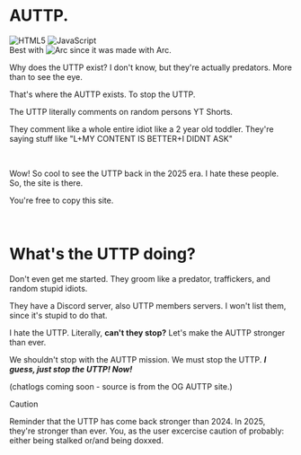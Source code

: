 <h1>AUTTP.</h1>

![HTML5](https://img.shields.io/badge/html5-%23E34F26.svg?style=for-the-badge&logo=html5&logoColor=white) ![JavaScript](https://img.shields.io/badge/javascript-%23323330.svg?style=for-the-badge&logo=javascript&logoColor=%23F7DF1E)
<br>
Best with ![Arc](https://img.shields.io/badge/Arc-000000?style=for-the-badge&logo=arc&logoColor=white) since it was made with Arc.

<p>Why does the UTTP exist? I don't know, but they're actually predators. More than to see the eye.</p>
<p>That's where the AUTTP exists. To stop the UTTP.</p>
<p>The UTTP literally comments on random persons YT Shorts.</p>
<p>They comment like a whole entire idiot like a 2 year old toddler. They're saying stuff like "L+MY CONTENT IS BETTER+I DIDNT ASK"</p>
<br>
<p>Wow! So cool to see the UTTP back in the 2025 era. I hate these people. So, the site is there.</p>
<p>You're free to copy this site.</p>
<br>
<h1>What's the UTTP doing?</h1>
<p>Don't even get me started. They groom like a predator, traffickers, and random stupid idiots.</p>
<p>They have a Discord server, also UTTP members servers. I won't list them, since it's stupid to do that.</p>
<p>I hate the UTTP. Literally, <b>can't they stop?</b> Let's make the AUTTP stronger than ever.</p>
<p>We shouldn't stop with the AUTTP mission. We must stop the UTTP. <i><b>I guess, just stop the UTTP! Now!</b></i></p>
<p>(chatlogs coming soon - source is from the OG AUTTP site.)</p>

> [!CAUTION]
> Reminder that the UTTP has come back stronger than 2024. In 2025, they're stronger than ever. You, as the user excercise caution of probably: either being stalked or/and being doxxed.
